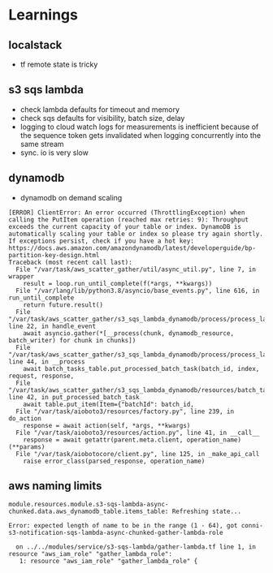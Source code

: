 # Learnings

## localstack
* tf remote state is tricky

## s3 sqs lambda
* check lambda defaults for timeout and memory
* check sqs defaults for visibility, batch size, delay
* logging to cloud watch logs for measurements is inefficient
because of the sequence token gets invalidated when logging concurrently
into the same stream
* sync. io is very slow

## dynamodb
* dynamodb on demand scaling
```
[ERROR] ClientError: An error occurred (ThrottlingException) when calling the PutItem operation (reached max retries: 9): Throughput exceeds the current capacity of your table or index. DynamoDB is automatically scaling your table or index so please try again shortly. If exceptions persist, check if you have a hot key: https://docs.aws.amazon.com/amazondynamodb/latest/developerguide/bp-partition-key-design.html
Traceback (most recent call last):
  File "/var/task/aws_scatter_gather/util/async_util.py", line 7, in wrapper
    result = loop.run_until_complete(f(*args, **kwargs))
  File "/var/lang/lib/python3.8/asyncio/base_events.py", line 616, in run_until_complete
    return future.result()
  File "/var/task/aws_scatter_gather/s3_sqs_lambda_dynamodb/process/process_lambda.py", line 22, in handle_event
    await asyncio.gather(*[__process(chunk, dynamodb_resource, batch_writer) for chunk in chunks])
  File "/var/task/aws_scatter_gather/s3_sqs_lambda_dynamodb/process/process_lambda.py", line 44, in __process
    await batch_tasks_table.put_processed_batch_task(batch_id, index, request, response,
  File "/var/task/aws_scatter_gather/s3_sqs_lambda_dynamodb/resources/batch_tasks_table.py", line 42, in put_processed_batch_task
    await table.put_item(Item={"batchId": batch_id,
  File "/var/task/aioboto3/resources/factory.py", line 239, in do_action
    response = await action(self, *args, **kwargs)
  File "/var/task/aioboto3/resources/action.py", line 41, in __call__
    response = await getattr(parent.meta.client, operation_name)(**params)
  File "/var/task/aiobotocore/client.py", line 125, in _make_api_call
    raise error_class(parsed_response, operation_name)
```

## aws naming limits
```
module.resources.module.s3-sqs-lambda-async-chunked.data.aws_dynamodb_table.items_table: Refreshing state...

Error: expected length of name to be in the range (1 - 64), got conni-s3-notification-sqs-lambda-async-chunked-gather-lambda-role

  on ../../modules/service/s3-sqs-lambda/gather-lambda.tf line 1, in resource "aws_iam_role" "gather_lambda_role":
   1: resource "aws_iam_role" "gather_lambda_role" {


```
